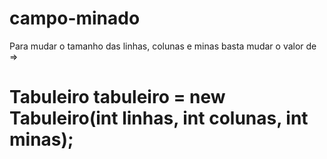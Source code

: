 # campo-minado

Para mudar o tamanho das linhas, colunas e minas basta mudar o valor de => 

# Tabuleiro tabuleiro = new Tabuleiro(int linhas, int colunas, int minas);
